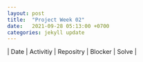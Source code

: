 ```yaml
---
layout: post
title:  "Project Week 02"
date:   2021-09-28 05:13:00 +0700
categories: jekyll update
---
```


|    Date     |         Activitiy           | Repositry  |      Blocker          | Solve |